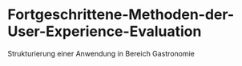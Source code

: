 # Fortgeschrittene-Methoden-der-User-Experience-Evaluation
Strukturierung einer Anwendung in Bereich Gastronomie

